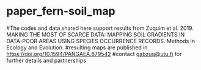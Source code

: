 # paper_fern-soil_map
#The codes and data shared here support results from Zuquim et al. 2019. MAKING THE MOST OF SCARCE DATA: MAPPING SOIL GRADIENTS IN DATA-POOR AREAS USING SPECIES OCCURRENCE RECORDS. Methods in Ecology and Evolution.
#resulting maps are published in https://doi.org/10.1594/PANGAEA.879542
#contact gabzuq@utu.fi for further details and partnerships
